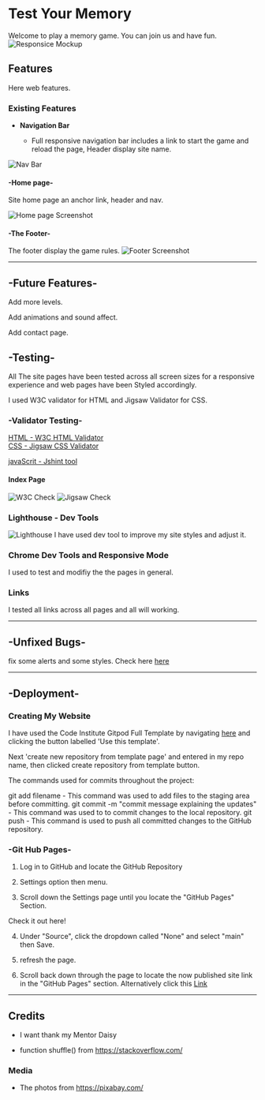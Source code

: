# Test Your Memory

Welcome to play a memory game. You can join us and have fun.
![Responsice Mockup](https://github.com/mzxz/memory-game/blob/main/docs/main1.jpg?raw=true)

## Features 

Here web features.

### Existing Features

- __Navigation Bar__

  - Full responsive navigation bar includes a link to start the game and reload the page, Header display site name.

![Nav Bar](https://github.com/mzxz/memory-game/blob/main/docs/header.jpg?raw=true)

#### -Home page-
Site home page an anchor link, header and nav.

![Home page Screenshot](https://github.com/mzxz/memory-game/blob/main/docs/home.jpg?raw=true)

#### -The Footer-
The footer display the game rules.
![Footer Screenshot](https://github.com/mzxz/memory-game/blob/main/docs/footer.jpg?raw=true)

-----------------------------------
## -Future Features-

Add more levels.

Add animations and sound affect.

Add contact page.


## -Testing-

All The site pages have been tested across all screen sizes for a responsive experience and web pages have been Styled accordingly.

I used W3C validator for HTML and Jigsaw Validator for CSS.

### -Validator Testing-

[HTML - W3C HTML Validator](https://jigsaw.w3.org/css-validator/)
\
[CSS - Jigsaw CSS Validator](https://validator.w3.org/)

[javaScrit - Jshint tool](https://jshint.com/)


#### Index Page
![W3C Check](https://github.com/mzxz/memory-game/blob/main/docs/csss.jpg?raw=true)
![Jigsaw Check](https://github.com/mzxz/memory-game/blob/main/docs/htmll.jpg?raw=true)

### Lighthouse - Dev Tools
![Lighthouse](https://github.com/mzxz/memory-game/blob/main/docs/lighthouse.jpg?raw=true)
I have used dev tool to improve my site styles and adjust it. 

### Chrome Dev Tools and Responsive Mode

I used to test and modifiy the the pages in general.

### Links
I tested all links across all pages and all will working.

---------------------------------------------------------------

## -Unfixed Bugs-

fix some alerts and some styles. Check here  [here](https://wave.webaim.org/)

---------------------------------------------------------------------------------------------------------------------

## -Deployment-

### Creating My Website
I have used the Code Institute Gitpod Full Template by navigating [here](https://github.com/Code-Institute-Org/gitpod-full-template) and clicking the button labelled 'Use this template'.

Next 'create new repository from template page' and entered in my repo name, then clicked create repository from template button.

The commands used for commits throughout the project:

git add filename - This command was used to add files to the staging area before committing.
git commit -m "commit message explaining the updates" - This command was used to to commit changes to the local repository.
git push - This command is used to push all committed changes to the GitHub repository.

### -Git Hub Pages-

1. Log in to GitHub and locate the GitHub Repository

2. Settings option then menu.

3. Scroll down the Settings page until you locate the "GitHub Pages" Section.

Check it out here!

4. Under "Source", click the dropdown called "None" and select "main" then Save.

5. refresh the page.

6. Scroll back down through the page to locate the now published site link in the "GitHub Pages" section. Alternatively click this [Link](https://mzxz.github.io/memory-game/)

---------------------------------------------------------------------------------------------------------------------

## Credits 

- I want thank my Mentor Daisy
 
- function shuffle() from https://stackoverflow.com/

### Media

- The photos from https://pixabay.com/

